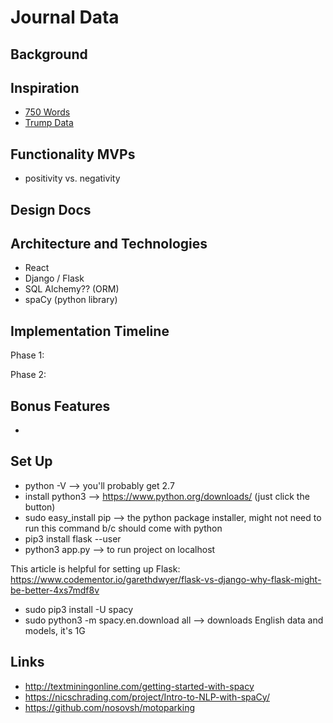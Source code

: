 # Journal Data

## Background

## Inspiration

- [750 Words][750words]
- [Trump Data][trumpdata]

[750words]: http://750words.com/
[trumpdata]: http://www.trumpdata.org/

## Functionality MVPs

- positivity vs. negativity

## Design Docs

## Architecture and Technologies

- React
- Django / Flask
- SQL Alchemy?? (ORM)
- spaCy (python library)

## Implementation Timeline

Phase 1:

Phase 2:

## Bonus Features

-

## Set Up

- python -V --> you'll probably get 2.7
- install python3 --> https://www.python.org/downloads/ (just click the button)
- sudo easy_install pip --> the python package installer, might not need to run this command b/c should come with python
- pip3 install flask --user
- python3 app.py --> to run project on localhost

This article is helpful for setting up Flask: https://www.codementor.io/garethdwyer/flask-vs-django-why-flask-might-be-better-4xs7mdf8v

- sudo pip3 install -U spacy
- sudo python3 -m spacy.en.download all --> downloads English data and models, it's 1G


## Links

- http://textminingonline.com/getting-started-with-spacy
- https://nicschrading.com/project/Intro-to-NLP-with-spaCy/
- https://github.com/nosovsh/motoparking
